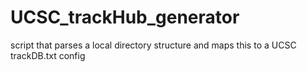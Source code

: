 # UCSC_trackHub_generator
script that parses a local directory structure and maps this to a UCSC trackDB.txt config
